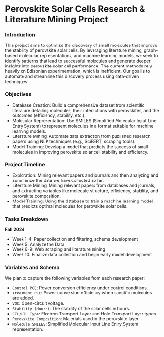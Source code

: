 # Perovskite Solar Cells Research & Literature Mining Project

### Introduction
This project aims to optimize the discovery of small molecules that improve the stability of perovskite solar cells. By leveraging literature mining, graph-based molecular representations, and machine learning models, we seek to identify patterns that lead to successful molecules and generate deeper insights into perovskite solar cell performance. The current methods rely heavily on Edisonian experimentation, which is inefficient. Our goal is to automate and streamline this discovery process using data-driven techniques.

### Objectives
- Database Creation: Build a comprehensive dataset from scientific literature detailing molecules, their interactions with perovskites, and the outcomes (efficiency, stability, etc.).
- Molecular Representation: Use SMILES (Simplified Molecular Input Line Entry System) to represent molecules in a format suitable for machine learning models.
- Literature Mining: Automate data extraction from published research papers using NLP techniques (e.g., SciBERT, scraping tools).
- Model Training: Develop a model that predicts the success of small molecules in improving perovskite solar cell stability and efficiency.

### Project Timeline
- Exploration: Mining relevant papers and journals and then analyzing and summarize the data we have collected so far.
- Literature Mining: Mining relevant papers from databases and journals, and extracting variables like molecule structure, efficiency, stability, and perovskite composition.
- Model Training: Using the database to train a machine learning model that predicts optimal molecules for perovskite solar cells.

### Tasks Breakdown
**Fall 2024**
- Week 1-4: Paper collection and filtering, schema development
- Week 5: Analyze the Data
- Week 6-9: Web scraping and literature mining
- Week 10: Finalize data collection and begin early model development

### Variables and Schema
We plan to capture the following variables from each research paper:
- `Control PCE`: Power conversion efficiency under control conditions.
- `Treatment PCE`: Power conversion efficiency when specific molecules are added.
- `VOC`: Open-circuit voltage.
- `Stability (Hours)`: The stability of the solar cells in hours.
- `ETL/HTL Type`: Electron Transport Layer and Hole Transport Layer types.
- `Perovskite Composition`: Materials used in the perovskite layer.
- `Molecule SMILES`: Simplified Molecular Input Line Entry System representation.
